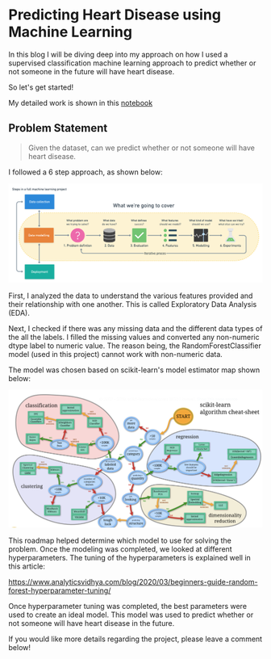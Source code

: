 # Predicting Heart Disease using Machine Learning

In this blog I will be diving deep into my approach on how I used a supervised classification machine learning
approach to predict whether or not someone in the future will have heart disease. 

So let's get started!

My detailed work is shown in this [notebook](https://github.com/minnielahoti/data-science-machine-learning/blob/master/Classification-heart-disease/heart-disease-classification.ipynb)

## Problem Statement
> Given the dataset, can we predict whether or not someone will have heart disease. 

I followed a 6 step approach, as shown below:

![](/images/ML_workflow.png "ml-framework")

First, I analyzed the data to understand the various features provided and their relationship with one another. This is called Exploratory Data Analysis (EDA). 

Next, I checked if there was any missing data and the different data types of the all the labels. I filled the missing values and converted any non-numeric dtype label to numeric value. The reason being, the RandomForestClassifier model (used in this project) cannot work with non-numeric data. 

The model was chosen based on scikit-learn's model estimator map shown below:

![](images/sklearn-model-estimator.png "estimator")

This roadmap helped determine which model to use for solving the problem. Once the modeling was completed, we looked at different hyperparameters. The tuning of the hyperparameters is explained well in this article: 

https://www.analyticsvidhya.com/blog/2020/03/beginners-guide-random-forest-hyperparameter-tuning/

Once hyperparameter tuning was completed, the best parameters were used to create an ideal model. This model was used to predict whether or not someone will have heart disease in the future. 

If you would like more details regarding the project, please leave a comment below!


